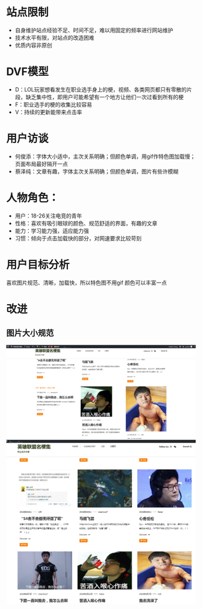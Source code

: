 # 站点限制
- 自身维护站点经验不足、时间不足，难以用固定的频率进行网站维护
- 技术水平有限，对站点的改造困难
- 优质内容非原创

# DVF模型
- D：LOL玩家想看发生在职业选手身上的梗，视频、各类网页都只有零散的片段，缺乏集中性，即用户可能希望有一个地方让他们一次过看到所有的梗
- F：职业选手的梗的收集比较容易
- V：持续的更新能带来点击率

# 用户访谈
- 何俊添：字体大小适中，主次关系明确；但颜色单调，用gif作特色图加载慢；页面布局最好隔开一点
- 蔡泽纯：文章有趣，字体主次关系明确；但颜色单调，图片有些许模糊





# 人物角色：
- 用户：18-26关注电竞的青年
- 性格：喜欢有吸引眼球的颜色、规范舒适的界面，有趣的文章
- 能力：学习能力强，适应能力强
- 习惯：倾向于点击加载快的部分，对网速要求比较苛刻

# 用户目标分析
喜欢图片规范、清晰，加载快，所以特色图不用gif
颜色可以丰富一点

# 改进
## 图片大小规范
![改之前](https://github.com/jsyucker/webSEO/blob/master/image/%E6%94%B9%E4%B9%8B%E5%89%8D.png)
![改之后](https://github.com/jsyucker/webSEO/blob/master/image/%E6%9B%B4%E6%94%B9%E4%B9%8B%E5%90%8E.png)
